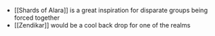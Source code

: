 - [[Shards of Alara]] is a great inspiration for disparate groups being forced together
- [[Zendikar]] would be a cool back drop for one of the realms